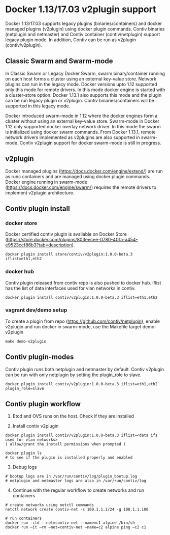 # Docker 1.13/17.03 v2plugin support

Docker 1.13/17.03 supports legacy plugins (binaries/containers) and docker managed plugins (v2plugin) using docker plugin commands. Contiv binaries (netplugin and netmaster) and Contiv container (contiv/netplugin) support legacy plugin mode. In addition, Contiv can be run as v2plugin (contiv/v2plugin).

## Classic Swarm and Swarm-mode
In Classic Swarm or Legacy Docker Swarm, swarm binary/container running on each host forms a cluster using an external key-value store. Network plugins can run in the legacy mode. Docker versions upto 1.12 supported only this mode for remote drivers. In this mode docker engine is started with a cluster-store option. Docker 1.13.1 also supports this mode and the plugin can be run legacy plugin or v2plugin. Contiv binaries/containers will be supported in this legacy mode. 

Docker introduced swarm-mode in 1.12 where the docker engines form a cluster without using an external key-value store. Swarm-mode in Docker 1.12 only supported docker overlay network driver. In this mode the swarm is initialized using docker swarm commands. From Docker 1.13.1, remote network drivers implemented as v2plugins are also supported in swarm-mode. Contiv v2plugin support for docker swarm-mode is still in progress.

## v2plugin 
Docker managed plugins (https://docs.docker.com/engine/extend/) are run as runc containers and are managed using docker plugin commands. Docker engine running in swarm-mode (https://docs.docker.com/engine/swarm/) requires the remote drivers to implement v2plugin architecture.

## Contiv plugin install
### docker store
Docker certified contiv plugin is avaliable on Docker Store (https://store.docker.com/plugins/803eecee-0780-401a-a454-e9523ccf86b3?tab=description).
```
docker plugin install store/contiv/v2plugin:1.0.0-beta.3 iflist=eth1,eth2
```
### docker hub
Contiv plugin released from contiv repo is also pushed to docker hub. iflist has the list of data interfaces used for vlan networks in contiv.
```
docker plugin install contiv/v2plugin:1.0.0-beta.3 iflist=eth1,eth2
```
### vagrant dev/demo setup
To create a plugin from repo (https://github.com/contiv/netplugin), enable v2plugin and run docker in swarm-mode, use the Makefile target demo-v2plugin
```
make demo-v2plugin
```

## Contiv plugin-modes
Contiv plugin runs both netplugin and netmaster by default. Contiv v2plugin can be run with only netplugin by setting the plugin_role to slave.
```
docker plugin install contiv/v2plugin:1.0.0-beta.3 iflist=eth1,eth2 plugin_role=slave
```

## Contiv plugin workflow
  1. Etcd and OVS runs on the host. Check if they are installed

  2. Install contiv v2plugin
  ```
  docker plugin install contiv/v2plugin:1.0.0-beta.3 iflist=<data ifs used for vlan networks>
  ( allow/grant the install permissions when prompted )

  docker plugin ls
  # to see if the plugin is installed properly and enabled
  ```
  3. Debug logs
  ```
  # bootup logs are in /var/run/contiv/log/plugin_bootup.log
  # netplugin and netmaster logs are also in /var/run/contiv/log
  ```
  4. Continue with the regular workflow to create networks and run containers
  ```
  # create networks using netctl commands
  netctl network create contiv-net -s 100.1.1.1/24 -g 100.1.1.100

  # run containers
  docker run -itd --net=contiv-net --name=c1 alpine /bin/sh
  docker run –it –rm –net=contiv-net –name=c2 alpine ping –c2 c1
  ```
  

